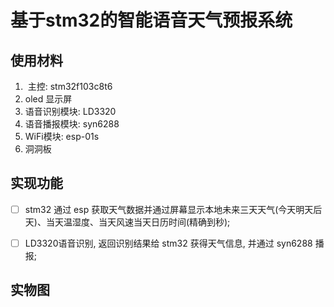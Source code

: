 # 基于stm32的智能语音天气预报系统

## 使用材料

1.  主控: stm32f103c8t6
2. oled 显示屏
3. 语音识别模块: LD3320
4. 语音播报模块: syn6288
5. WiFi模块: esp-01s
6. 洞洞板

## 实现功能

- [ ] stm32 通过 esp 获取天气数据并通过屏幕显示本地未来三天天气(今天明天后天)、当天温湿度、当天风速当天日历时间(精确到秒);

- [ ] LD3320语音识别, 返回识别结果给 stm32 获得天气信息, 并通过 syn6288 播报;

## 实物图


